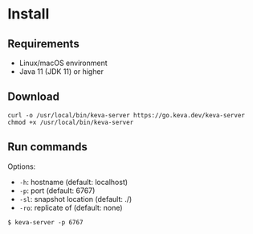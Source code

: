 # Install

## Requirements

- Linux/macOS environment
- Java 11 (JDK 11) or higher

## Download

```command
curl -o /usr/local/bin/keva-server https://go.keva.dev/keva-server
chmod +x /usr/local/bin/keva-server
```

## Run commands

Options:
- ```-h```: hostname (default: localhost)
- ```-p```: port (default: 6767)
- ```-sl```: snapshot location (default: ./)
- ```-ro```: replicate of (default: none)

```command
$ keva-server -p 6767
```
